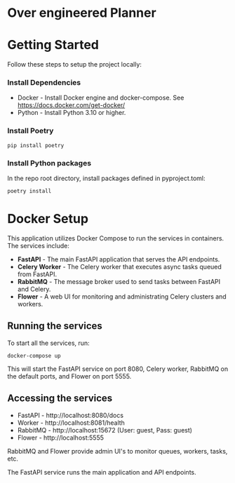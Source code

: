 # Over engineered Planner

# Getting Started

Follow these steps to setup the project locally:

### Install Dependencies

- Docker - Install Docker engine and docker-compose. See https://docs.docker.com/get-docker/
- Python - Install Python 3.10 or higher. 

### Install Poetry

```shell
pip install poetry
```


### Install Python packages 

In the repo root directory, install packages defined in pyproject.toml:

```shell
poetry install
```


# Docker Setup

This application utilizes Docker Compose to run the services in containers. The services include:

- **FastAPI** - The main FastAPI application that serves the API endpoints. 
- **Celery Worker** - The Celery worker that executes async tasks queued from FastAPI.
- **RabbitMQ** - The message broker used to send tasks between FastAPI and Celery.
- **Flower** - A web UI for monitoring and administrating Celery clusters and workers.

## Running the services

To start all the services, run:

```shell
docker-compose up
```

This will start the FastAPI service on port 8080, Celery worker, RabbitMQ on the default ports, and Flower on port 5555.

## Accessing the services

- FastAPI - http://localhost:8080/docs
- Worker - http://localhost:8081/health
- RabbitMQ - http://localhost:15672  (User: guest, Pass: guest)
- Flower - http://localhost:5555

RabbitMQ and Flower provide admin UI's to monitor queues, workers, tasks, etc.

The FastAPI service runs the main application and API endpoints.